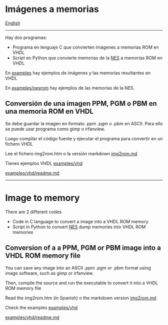 # Imágenes a memorias

[English](#Image-to-memory)

---

Hay dos programas:

+ Programa en lenguaje C que convierten imágenes a memorias ROM en VHDL
+ Script en Python que convierte memorias de la [NES](https://es.wikipedia.org/wiki/Nintendo_Entertainment_System) a memorias ROM en VHDL

En [examples](examples) hay ejemplos de imágenes y las memorias resultantes en VHDL

En [examples/nesrom](examples/nesrom) hay ejemplos de las memorias de la NES.


## Conversión de una imagen PPM, PGM o PBM en una memoria ROM en VHDL


Se debe guardar la imagen en formato .ppm .pgm o .pbm en ASCII. Para ello se puede usar programa como gimp o irfanview.

Luego compilar el código fuente y ejecutar el programa para convertir en un fichero VHDL

Lee el fichero img2rom.htm o la versión markdown [img2rom.md](img2rom.md) 

Tienes ejemplos VHDL [examples/vhd](examples/vhd)

[examples/vhd/readme.md](examples/vhd/readme.md)

---

# Image to memory


There are 2 different codes

+ Code in C language to convert a image into a VHDL ROM memory
+ Script in Python to convert [NES](https://en.wikipedia.org/wiki/Nintendo_Entertainment_System) dump memories into VHDL ROM memories

## Conversion of a a PPM, PGM or PBM image into a VHDL ROM memory file

You can save any image into an ASCII .ppm .pgm or .pbm format using image software, such as gimp or irfanview.

Then, compile the source and run the executable to convert it into a VHDL ROM memory file

Read the img2rom.htm (in Spanish) o the markdown version [img2rom.md](img2rom.md) 

Check the examples [examples/vhd](examples/vhd)

[examples/vhd/readme.md](examples/vhd/readme.md)
